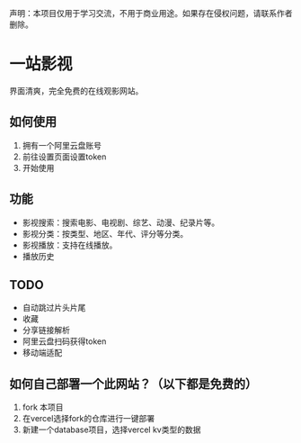 声明：本项目仅用于学习交流，不用于商业用途。如果存在侵权问题，请联系作者删除。

# 一站影视

界面清爽，完全免费的在线观影网站。

## 如何使用
1. 拥有一个阿里云盘账号
2. 前往设置页面设置token
3. 开始使用

## 功能

- 影视搜索：搜索电影、电视剧、综艺、动漫、纪录片等。
- 影视分类：按类型、地区、年代、评分等分类。
- 影视播放：支持在线播放。
- 播放历史

## TODO

- 自动跳过片头片尾 
- 收藏 
- 分享链接解析 
- 阿里云盘扫码获得token 
- 移动端适配

## 如何自己部署一个此网站？（以下都是免费的）

  1. fork 本项目
  2. 在vercel选择fork的仓库进行一键部署
  3. 新建一个database项目，选择vercel kv类型的数据
